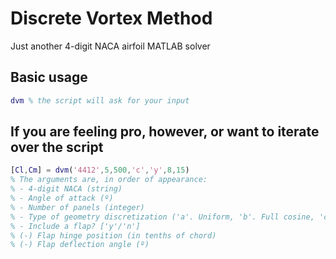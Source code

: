 # Discrete Vortex Method
Just another 4-digit NACA airfoil MATLAB solver

## Basic usage
```matlab
dvm % the script will ask for your input
```

## If you are feeling pro, however, or want to iterate over the script
```matlab
[Cl,Cm] = dvm('4412',5,500,'c','y',8,15) 
% The arguments are, in order of appearance:
% - 4-digit NACA (string)
% - Angle of attack (º)
% - Number of panels (integer)
% - Type of geometry discretization ('a'. Uniform, 'b'. Full cosine, 'c'. Optimal)
% - Include a flap? ['y'/'n']
% (-) Flap hinge position (in tenths of chord)
% (-) Flap deflection angle (º)
```
